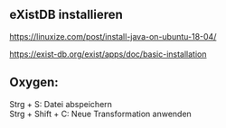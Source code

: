 ## eXistDB installieren

https://linuxize.com/post/install-java-on-ubuntu-18-04/

https://exist-db.org/exist/apps/doc/basic-installation


## Oxygen:    
Strg + S: Datei abspeichern   
Strg + Shift + C: Neue Transformation anwenden
